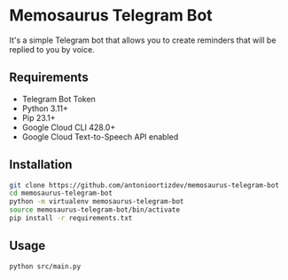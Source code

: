 # Memosaurus Telegram Bot
It's a simple Telegram bot that allows you to create reminders that will be replied to you by voice.

## Requirements
- Telegram Bot Token
- Python 3.11+
- Pip 23.1+
- Google Cloud CLI 428.0+
- Google Cloud Text-to-Speech API enabled

## Installation
```bash
git clone https://github.com/antonioortizdev/memosaurus-telegram-bot
cd memosaurus-telegram-bot
python -m virtualenv memosaurus-telegram-bot
source memosaurus-telegram-bot/bin/activate
pip install -r requirements.txt
```

## Usage
```bash
python src/main.py
```
